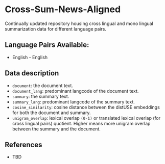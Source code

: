 # Cross-Sum-News-Aligned
Continually updated repository housing cross lingual and mono lingual summarization data for different language pairs.


## Language Pairs Available:
* English - English

## Data description
* `document`: the document text.
* `document_lang`: predominant langcode of the document text.
* `summary`: the summary text.
* `summary_lang`: predominant langcode of the summary text.
* `cosine_similarity`: cosine distance between the distUSE embeddings for both the document and summary.
* `unigram_overlap`: lexical overlap `(0-1)` or translated lexical overlap (for cross lingual pairs) quotient. Higher means more unigram overlap between the summary and the document.

## References
* TBD
